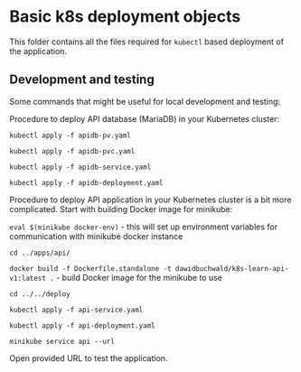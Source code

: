 # Basic k8s deployment objects

This folder contains all the files required for `kubectl` based deployment of the application.

## Development and testing

Some commands that might be useful for local development and testing:

Procedure to deploy API database (MariaDB) in your Kubernetes cluster:

`kubectl apply -f apidb-pv.yaml`

`kubectl apply -f apidb-pvc.yaml`

`kubectl apply -f apidb-service.yaml`

`kubectl apply -f apidb-deployment.yaml`

Procedure to deploy API application in your Kubernetes cluster is a bit more complicated. Start with
building Docker image for minikube:

`eval $(minikube docker-env)` - this will set up environment variables for communication with minikube 
docker instance

`cd ../apps/api/`

`docker build -f Dockerfile.standalone -t dawidbuchwald/k8s-learn-api-v1:latest .` - build Docker image
for the minikube to use

`cd ../../deploy`

`kubectl apply -f api-service.yaml`

`kubectl apply -f api-deployment.yaml`

`minikube service api --url`

Open provided URL to test the application.